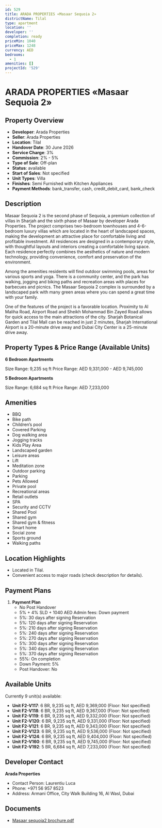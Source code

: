```yaml
---
id: 529
title: ARADA PROPERTIES «Masaar Sequoia 2»
districtName: Tilal
type: apartment
location: ''
developer: ''
completion: ready
priceMin: 1040
priceMax: 1248
currency: AED
bedrooms:
  - 1
amenities: []
projectId: '529'
---
```


# ARADA PROPERTIES «Masaar Sequoia 2»

## Property Overview
- **Developer**: Arada Properties
- **Seller**: Arada Properties
- **Location**: Tilal
- **Handover Date**: 30 June 2026
- **Service Charge**: 3%
- **Commission**: 2% - 5%
- **Type of Sale**: Off-plan
- **Status**: available
- **Start of Sales**: Not specified
- **Unit Types**: Villa
- **Finishes**: Semi Furnished with Kitchen Appliances
- **Payment Methods**: bank_transfer, cash, credit_debit_card, bank_check

## Description
Masaar Sequoia 2 is the second phase of Sequoia, a premium collection of villas in Sharjah and the sixth phase of Masaar by developer Arada Properties. The project comprises two-bedroom townhouses and 4-6-bedroom luxury villas which are located in the heart of landscaped spaces, making the development an attractive place for comfortable living and profitable investment. All residences are designed in a contemporary style, with thoughtful layouts and interiors creating a comfortable living space. Each residence perfectly combines the aesthetics of nature and modern technology, providing convenience, comfort and preservation of the environment. 

Among the amenities residents will find outdoor swimming pools, areas for various sports and yoga. There is a community center, and the park has walking, jogging and biking paths and recreation areas with places for barbecues and picnics. The Masaar Sequoia 2 complex is surrounded by a landscaped park with many green areas where you can spend a great time with your family. 

One of the features of the project is a favorable location. Proximity to Al Maliha Road, Airport Road and Sheikh Mohammad Bin Zayed Road allows for quick access to the main attractions of the city. Sharjah Botanical Garden and Tilal Mall can be reached in just 2 minutes, Sharjah International Airport is a 20-minute drive away and Dubai City Center is a 25-minute drive away.

## Property Types & Price Range (Available Units)
**6 Bedroom Apartments**

Size Range: 9,235 sq ft
Price Range: AED 9,331,000 - AED 9,745,000

**5 Bedroom Apartments**

Size Range: 6,684 sq ft
Price Range: AED 7,233,000

## Amenities
- BBQ
- Bike path
- Children’s pool
- Covered Parking
- Dog walking area
- Jogging tracks
- Kids Play Area
- Landscaped garden
- Leisure areas
- Lift
- Meditation zone
- Outdoor parking
- Parking
- Pets Allowed
- Private pool
- Recreational areas
- Retail outlets
- SPA
- Security and CCTV
- Shared Pool
- Shared gym
- Shared gym & fitness
- Smart home
- Social zone
- Sports ground
- Walking paths

## Location Highlights
- Located in Tilal.
- Convenient access to major roads (check description for details).

## Payment Plans
1. **Payment Plan**
   - No Post Handover
   - 5% + 4% SLD + 1040 AED Admin fees: Down payment
   - 5%: 30 days after signing Reservation
   - 5%: 120 days after signing Reservation
   - 5%: 210 days after signing Reservation
   - 5%: 240 days after signing Reservation
   - 5%: 270 days after signing Reservation
   - 5%: 300 days after signing Reservation
   - 5%: 340 days after signing Reservation
   - 5%: 370 days after signing Reservation
   - 55%: On completion
   - Down Payment: 5%
   - Post Handover: No

## Available Units
Currently 9 unit(s) available:
- **Unit F2-V117**: 6 BR, 9,235 sq ft, AED 9,369,000 (Floor: Not specified)
- **Unit F2-V118**: 6 BR, 9,235 sq ft, AED 9,367,000 (Floor: Not specified)
- **Unit F2-V119**: 6 BR, 9,235 sq ft, AED 9,332,000 (Floor: Not specified)
- **Unit F2-V120**: 6 BR, 9,235 sq ft, AED 9,331,000 (Floor: Not specified)
- **Unit F2-V121**: 6 BR, 9,235 sq ft, AED 9,343,000 (Floor: Not specified)
- **Unit F2-V123**: 6 BR, 9,235 sq ft, AED 9,536,000 (Floor: Not specified)
- **Unit F2-V124**: 6 BR, 9,235 sq ft, AED 9,404,000 (Floor: Not specified)
- **Unit F2-V160**: 6 BR, 9,235 sq ft, AED 9,745,000 (Floor: Not specified)
- **Unit F2-V192**: 5 BR, 6,684 sq ft, AED 7,233,000 (Floor: Not specified)

## Developer Contact
**Arada Properties**
- Contact Person: Laurentiu Luca
- Phone: +971 56 957 8523
- Address: Armani Office, City Walk Building 16, Al Wasl, Dubai

## Documents
- [Masaar sequoia2 brochure.pdf](https://cdn.geniemap.net/2023/12/13/qRMU1yQh1LjnQ2uAPGlQe79Z4peVNLPnNAkmugXa.pdf)
